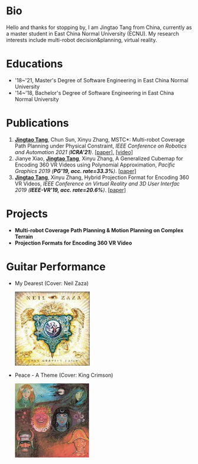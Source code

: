 # Bio

Hello and thanks for stopping by, I am Jingtao Tang from China, currently as a master student in East China Normal University (ECNU). My research interests include multi-robot decision&planning, virtual reality.


# Educations

- '18~'21, Master's Degree of Software Engineering in East China Normal University
- '14~'18, Bachelor's Degree of Software Engineering in East China Normal University

# Publications

1. <ins>**Jingtao Tang**</ins>, Chun Sun, Xinyu Zhang, MSTC*: Multi-robot Coverage Path Planning under Physical Constraint, _IEEE Conference on Robotics and Automation 2021 (**ICRA'21**)_. [[paper]](papers/ICRA21-MSTC_Star.pdf), [[video]](https://vimeo.com/535512748)
2. Jianye Xiao, <ins>**Jingtao Tang**</ins>, Xinyu Zhang, A Generalized Cubemap for Encoding 360 VR Videos using Polynomial Approximation,  _Pacific Graphics 2019 (**PG'19, acc. rate=33.3%**)_. [[paper]](papers/PG19-GCP_polynomial.pdf)
3. <ins>**Jingtao Tang**</ins>, Xinyu Zhang, Hybrid Projection Format for Encoding 360 VR Videos,  _IEEE Conference on Virtual Reality and 3D User Interfac 2019 (**IEEE-VR'19, acc. rate=20.6%**)_. [[paper]](papers/VR19-HCP.pdf)


# Projects

- **Multi-robot Coverage Path Planning & Motion Planning on Complex Terrain**
- **Projection Formats for Encoding 360 VR Video**

# Guitar Performance

- My Dearest (Cover: Neil Zaza)

    <a href="https://www.bilibili.com/video/BV18a4y177o9/">
        <img src="images/my_dearest.jpg" alt="My Dearest (Cover: Neil Zaza)" height="200"/>
    </a>

- Peace - A Theme (Cover: King Crimson)

    <a href="https://www.bilibili.com/video/BV1At41137SN/">
        <img src="images/peace.jpg" alt="Peace - A Theme (Cover: King Crimson)" height="200"/>
    </a>
